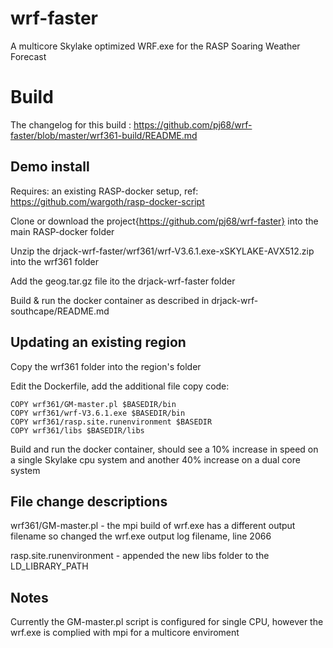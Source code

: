 # wrf-faster
A multicore Skylake optimized WRF.exe for the RASP Soaring Weather Forecast 

# Build
The changelog for this build : https://github.com/pj68/wrf-faster/blob/master/wrf361-build/README.md

## Demo install 
Requires: an existing RASP-docker setup, ref: https://github.com/wargoth/rasp-docker-script

Clone or download the project{https://github.com/pj68/wrf-faster} into the main RASP-docker folder

Unzip the drjack-wrf-faster/wrf361/wrf-V3.6.1.exe-xSKYLAKE-AVX512.zip into the wrf361 folder

Add the geog.tar.gz file ito the drjack-wrf-faster folder

Build & run the docker container as described in drjack-wrf-southcape/README.md


## Updating an existing region

Copy the wrf361 folder into the region's folder

Edit the Dockerfile, add the additional file copy code:
```
COPY wrf361/GM-master.pl $BASEDIR/bin
COPY wrf361/wrf-V3.6.1.exe $BASEDIR/bin
COPY wrf361/rasp.site.runenvironment $BASEDIR
COPY wrf361/libs $BASEDIR/libs
```
Build and run the docker container, should see a 10% increase in speed on a single Skylake cpu system and another 40% increase on a dual core system

## File change descriptions
wrf361/GM-master.pl - the mpi build of wrf.exe has a different output filename so changed the wrf.exe output log filename, line 2066

rasp.site.runenvironment - appended the new libs folder to the LD_LIBRARY_PATH

## Notes

Currently the GM-master.pl script is configured for single CPU, however the wrf.exe is complied with mpi for a multicore enviroment


